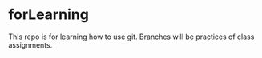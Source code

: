 # forLearning
This repo is for learning how to use git. Branches will be practices of class assignments. 
